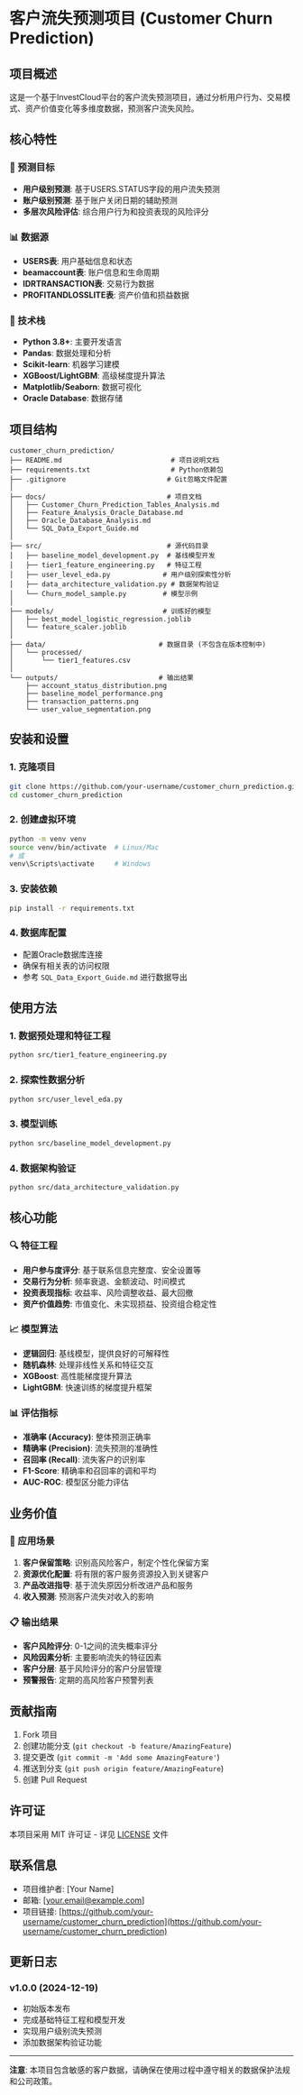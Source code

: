 # 客户流失预测项目 (Customer Churn Prediction)

## 项目概述

这是一个基于InvestCloud平台的客户流失预测项目，通过分析用户行为、交易模式、资产价值变化等多维度数据，预测客户流失风险。

## 核心特性

### 🎯 预测目标
- **用户级别预测**: 基于USERS.STATUS字段的用户流失预测
- **账户级别预测**: 基于账户关闭日期的辅助预测
- **多层次风险评估**: 综合用户行为和投资表现的风险评分

### 📊 数据源
- **USERS表**: 用户基础信息和状态
- **beamaccount表**: 账户信息和生命周期
- **IDRTRANSACTION表**: 交易行为数据
- **PROFITANDLOSSLITE表**: 资产价值和损益数据

### 🔧 技术栈
- **Python 3.8+**: 主要开发语言
- **Pandas**: 数据处理和分析
- **Scikit-learn**: 机器学习建模
- **XGBoost/LightGBM**: 高级梯度提升算法
- **Matplotlib/Seaborn**: 数据可视化
- **Oracle Database**: 数据存储

## 项目结构

```
customer_churn_prediction/
├── README.md                           # 项目说明文档
├── requirements.txt                    # Python依赖包
├── .gitignore                         # Git忽略文件配置
│
├── docs/                              # 项目文档
│   ├── Customer_Churn_Prediction_Tables_Analysis.md
│   ├── Feature_Analysis_Oracle_Database.md
│   ├── Oracle_Database_Analysis.md
│   └── SQL_Data_Export_Guide.md
│
├── src/                               # 源代码目录
│   ├── baseline_model_development.py  # 基线模型开发
│   ├── tier1_feature_engineering.py   # 特征工程
│   ├── user_level_eda.py             # 用户级别探索性分析
│   ├── data_architecture_validation.py # 数据架构验证
│   └── Churn_model_sample.py         # 模型示例
│
├── models/                           # 训练好的模型
│   ├── best_model_logistic_regression.joblib
│   └── feature_scaler.joblib
│
├── data/                            # 数据目录 (不包含在版本控制中)
│   └── processed/
│       └── tier1_features.csv
│
└── outputs/                         # 输出结果
    ├── account_status_distribution.png
    ├── baseline_model_performance.png
    ├── transaction_patterns.png
    └── user_value_segmentation.png
```

## 安装和设置

### 1. 克隆项目
```bash
git clone https://github.com/your-username/customer_churn_prediction.git
cd customer_churn_prediction
```

### 2. 创建虚拟环境
```bash
python -m venv venv
source venv/bin/activate  # Linux/Mac
# 或
venv\Scripts\activate     # Windows
```

### 3. 安装依赖
```bash
pip install -r requirements.txt
```

### 4. 数据库配置
- 配置Oracle数据库连接
- 确保有相关表的访问权限
- 参考 `SQL_Data_Export_Guide.md` 进行数据导出

## 使用方法

### 1. 数据预处理和特征工程
```bash
python src/tier1_feature_engineering.py
```

### 2. 探索性数据分析
```bash
python src/user_level_eda.py
```

### 3. 模型训练
```bash
python src/baseline_model_development.py
```

### 4. 数据架构验证
```bash
python src/data_architecture_validation.py
```

## 核心功能

### 🔍 特征工程
- **用户参与度评分**: 基于联系信息完整度、安全设置等
- **交易行为分析**: 频率衰退、金额波动、时间模式
- **投资表现指标**: 收益率、风险调整收益、最大回撤
- **资产价值趋势**: 市值变化、未实现损益、投资组合稳定性

### 📈 模型算法
- **逻辑回归**: 基线模型，提供良好的可解释性
- **随机森林**: 处理非线性关系和特征交互
- **XGBoost**: 高性能梯度提升算法
- **LightGBM**: 快速训练的梯度提升框架

### 📊 评估指标
- **准确率 (Accuracy)**: 整体预测正确率
- **精确率 (Precision)**: 流失预测的准确性
- **召回率 (Recall)**: 流失客户的识别率
- **F1-Score**: 精确率和召回率的调和平均
- **AUC-ROC**: 模型区分能力评估

## 业务价值

### 💼 应用场景
1. **客户保留策略**: 识别高风险客户，制定个性化保留方案
2. **资源优化配置**: 将有限的客户服务资源投入到关键客户
3. **产品改进指导**: 基于流失原因分析改进产品和服务
4. **收入预测**: 预测客户流失对收入的影响

### 📋 输出结果
- **客户风险评分**: 0-1之间的流失概率评分
- **风险因素分析**: 主要影响流失的特征因素
- **客户分层**: 基于风险评分的客户分层管理
- **预警报告**: 定期的高风险客户预警列表

## 贡献指南

1. Fork 项目
2. 创建功能分支 (`git checkout -b feature/AmazingFeature`)
3. 提交更改 (`git commit -m 'Add some AmazingFeature'`)
4. 推送到分支 (`git push origin feature/AmazingFeature`)
5. 创建 Pull Request

## 许可证

本项目采用 MIT 许可证 - 详见 [LICENSE](LICENSE) 文件

## 联系信息

- 项目维护者: [Your Name]
- 邮箱: [your.email@example.com]
- 项目链接: [https://github.com/your-username/customer_churn_prediction](https://github.com/your-username/customer_churn_prediction)

## 更新日志

### v1.0.0 (2024-12-19)
- 初始版本发布
- 完成基础特征工程和模型开发
- 实现用户级别流失预测
- 添加数据架构验证功能

---

**注意**: 本项目包含敏感的客户数据，请确保在使用过程中遵守相关的数据保护法规和公司政策。 